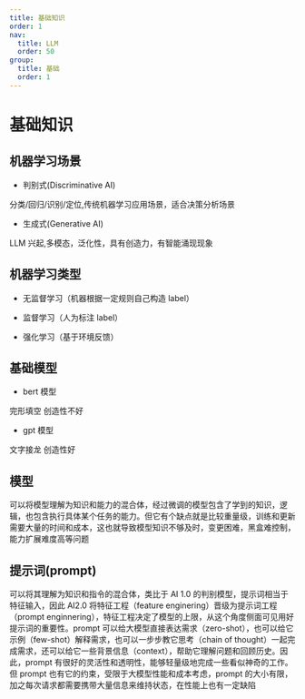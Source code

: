 ```yaml
---
title: 基础知识
order: 1
nav:
  title: LLM
  order: 50
group:
  title: 基础
  order: 1
---
```


# 基础知识

## 机器学习场景

- 判别式(Discriminative AI)

分类/回归/识别/定位,传统机器学习应用场景，适合决策分析场景

- 生成式(Generative AI)

LLM 兴起,多模态，泛化性，具有创造力，有智能涌现现象

## 机器学习类型

- 无监督学习（机器根据一定规则自己构造 label）

- 监督学习（人为标注 label）

- 强化学习（基于环境反馈）

## 基础模型

- bert 模型

完形填空 创造性不好

- gpt 模型

文字接龙 创造性好

## 模型

可以将模型理解为知识和能力的混合体，经过微调的模型包含了学到的知识，逻辑，也包含执行具体某个任务的能力。但它有个缺点就是比较重量级，训练和更新需要大量的时间和成本，这也就导致模型知识不够及时，变更困难，黑盒难控制，能力扩展难度高等问题

## 提示词(prompt)

可以将其理解为知识和指令的混合体，类比于 AI 1.0 的判别模型，提示词相当于特征输入，因此 AI2.0 将特征工程（feature enginering）晋级为提示词工程（prompt enginnering），特征工程决定了模型的上限，从这个角度侧面可见用好提示词的重要性。prompt 可以给大模型直接表达需求（zero-shot），也可以给它示例（few-shot）解释需求，也可以一步步教它思考（chain of thought）一起完成需求，还可以给它一些背景信息（context），帮助它理解问题和回顾历史。因此，prompt 有很好的灵活性和透明性，能够轻量级地完成一些看似神奇的工作。但 prompt 也有它的约束，受限于大模型性能和成本考虑，prompt 的大小有限，加之每次请求都需要携带大量信息来维持状态，在性能上也有一定缺陷
